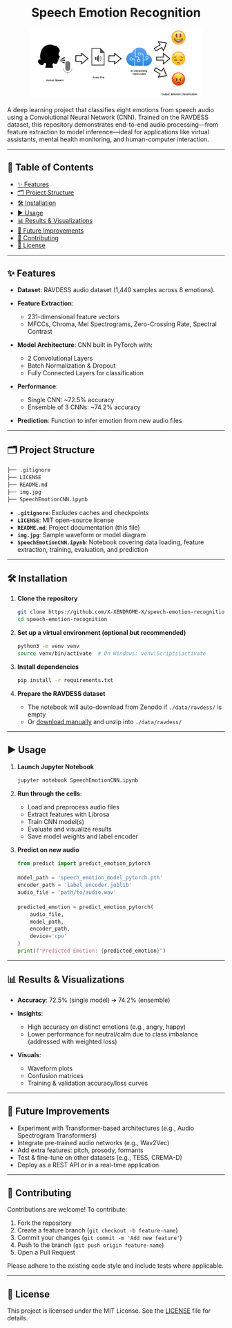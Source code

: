 <h1 align="center">
 Speech Emotion Recognition
</h1>

<p align="center">
 <img src="img.jpg" alt="Speech Emotion Recognition" width="400"/>
</p>

A deep learning project that classifies eight emotions from speech audio using a Convolutional Neural Network (CNN). Trained on the RAVDESS dataset, this repository demonstrates end-to-end audio processing—from feature extraction to model inference—ideal for applications like virtual assistants, mental health monitoring, and human-computer interaction.

---

## 🚀 Table of Contents

* [✨ Features](#-features)
* [🗂️ Project Structure](#️-project-structure)
* [🛠️ Installation](#️-installation)
* [▶️ Usage](#️-usage)
* [📊 Results & Visualizations](#-results--visualizations)
* [🔮 Future Improvements](#-future-improvements)
* [🤝 Contributing](#-contributing)
* [📄 License](#-license)

---

## ✨ Features

* **Dataset**: RAVDESS audio dataset (1,440 samples across 8 emotions).
* **Feature Extraction**:

  * 231-dimensional feature vectors
  * MFCCs, Chroma, Mel Spectrograms, Zero-Crossing Rate, Spectral Contrast
* **Model Architecture**: CNN built in PyTorch with:

  * 2 Convolutional Layers
  * Batch Normalization & Dropout
  * Fully Connected Layers for classification
* **Performance**:

  * Single CNN: \~72.5% accuracy
  * Ensemble of 3 CNNs: \~74.2% accuracy
* **Prediction**: Function to infer emotion from new audio files

---

## 🗂️ Project Structure

```bash
├── .gitignore
├── LICENSE
├── README.md
├── img.jpg
├── SpeechEmotionCNN.ipynb

```

* **`.gitignore`**: Excludes caches and checkpoints
* **`LICENSE`**: MIT open-source license
* **`README.md`**: Project documentation (this file)
* **`img.jpg`**: Sample waveform or model diagram
* **`SpeechEmotionCNN.ipynb`**: Notebook covering data loading, feature extraction, training, evaluation, and prediction

---

## 🛠️ Installation

1. **Clone the repository**

   ```bash
   git clone https://github.com/X-XENDROME-X/speech-emotion-recognition.git
   cd speech-emotion-recognition
   ```

2. **Set up a virtual environment (optional but recommended)**

   ```bash
   python3 -m venv venv
   source venv/bin/activate  # On Windows: venv\Scripts\activate
   ```

3. **Install dependencies**

   ```bash
   pip install -r requirements.txt
   ```

4. **Prepare the RAVDESS dataset**

   * The notebook will auto-download from Zenodo if `./data/ravdess/` is empty
   * Or [download manually](https://zenodo.org/record/1188976) and unzip into `./data/ravdess/`

---

## ▶️ Usage

1. **Launch Jupyter Notebook**

   ```bash
   jupyter notebook SpeechEmotionCNN.ipynb
   ```

2. **Run through the cells**:

   * Load and preprocess audio files
   * Extract features with Librosa
   * Train CNN model(s)
   * Evaluate and visualize results
   * Save model weights and label encoder

3. **Predict on new audio**

   ```python
   from predict import predict_emotion_pytorch

   model_path = 'speech_emotion_model_pytorch.pth'
   encoder_path = 'label_encoder.joblib'
   audio_file = 'path/to/audio.wav'

   predicted_emotion = predict_emotion_pytorch(
       audio_file,
       model_path,
       encoder_path,
       device='cpu'
   )
   print(f"Predicted Emotion: {predicted_emotion}")
   ```

---

## 📊 Results & Visualizations

* **Accuracy**: 72.5% (single model) ➔ 74.2% (ensemble)
* **Insights**:

  * High accuracy on distinct emotions (e.g., angry, happy)
  * Lower performance for neutral/calm due to class imbalance (addressed with weighted loss)
* **Visuals**:

  * Waveform plots
  * Confusion matrices
  * Training & validation accuracy/loss curves

---

## 🔮 Future Improvements

* Experiment with Transformer-based architectures (e.g., Audio Spectrogram Transformers)
* Integrate pre-trained audio networks (e.g., Wav2Vec)
* Add extra features: pitch, prosody, formants
* Test & fine-tune on other datasets (e.g., TESS, CREMA-D)
* Deploy as a REST API or in a real-time application

---

## 🤝 Contributing

Contributions are welcome! To contribute:

1. Fork the repository
2. Create a feature branch (`git checkout -b feature-name`)
3. Commit your changes (`git commit -m 'Add new feature'`)
4. Push to the branch (`git push origin feature-name`)
5. Open a Pull Request

Please adhere to the existing code style and include tests where applicable.

---

## 📄 License

This project is licensed under the MIT License. See the [LICENSE](LICENSE) file for details.
